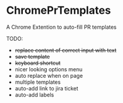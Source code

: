 # ChromePrTemplates
A Chrome Extention to auto-fill PR templates

TODO:
  - ~~replace content of correct input with text~~
  - ~~save template~~
  - ~~keyboard shortcut~~
  - nicer looking options menu
  - auto replace when on page
  - multiple templates
  - auto-add link to jira ticket
  - auto-add labels
